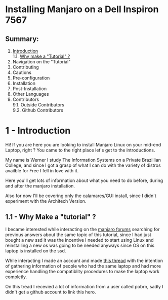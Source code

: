 # Installing Manjaro on a Dell Inspiron 7567

## Summary:
1. [Introduction](https://github.com/Werner1201/manjaro-dell-7567-A30P-install#1---introduction)<br/>   1.1. [Why make a "Tutorial" ? ](https://github.com/Werner1201/manjaro-dell-7567-A30P-install#11---why-make-a-tutorial-) 
2. Navigation on the "Tutorial"
3. Contributing
4. Cautions
5. Pre-configuration
6. Installation
7. Post-Installation
8. Other Languages
9. Contributors<br/>    9.1. Outside Contributors
<br>9.2. Github Contributors 



# 1 - Introduction
Hi! If you are here you are looking to install Manjaro Linux on your mid-end Laptop, right ? You came to the right place let's get to the introductions.

My name is Werner I study The Information Systems on a Private Brazillian College, and since I got a grasp of what I can do with the variety of distros availble for Free I fell in love with it.

Here you'll get lots of information about what you need to do before, during and after the manjaro installation.

Also for now I'll be covering only the calamares/GUI install, since I didn't experiment with the Architech Version. 


## 1.1 - Why Make a "tutorial" ?
I became interested while interacting on the [manjaro forums](https://forum.manjaro.org/) searching for previous answers about the same topic of this tutorial, since I had just bought a new ssd it was the incentive I needed to start using Linux and reinstalling a new os was going to be needed anyways since OS on this laptop is installed on the ssd. 

While interacting I made an account and made [this  thread](https://forum.manjaro.org/t/help-with-first-install-on-a-2-gpu-notebook-dell-inspiron-i15-gaming-7567/36568) with the intention of gathering information of people who had the same laptop and had more experience handling the compatiblity procedures to make the laptop work completly.

On this tread I recevied a lot of information from a user called pobrn, sadly I didn't get a github account to link this hero. 

